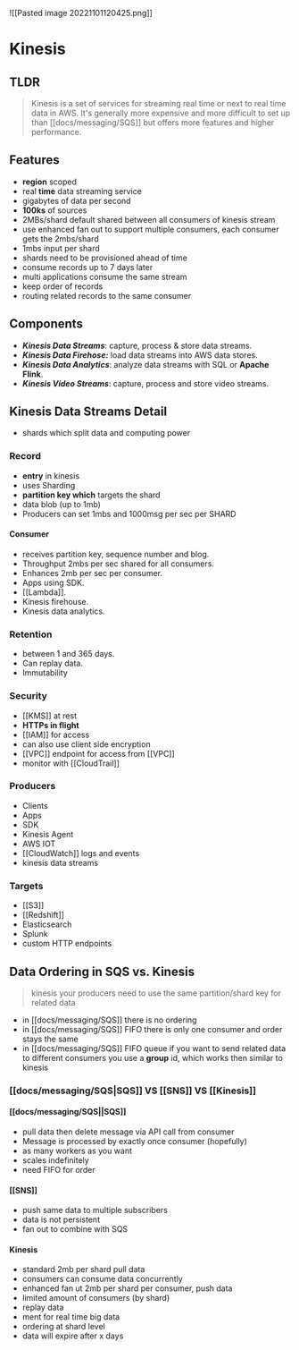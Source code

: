 ![[Pasted image 20221101120425.png]]
# Kinesis

## TLDR
>Kinesis is a set of services for streaming real time or next to real time data in AWS. It's generally more expensive and more difficult to set up than [[docs/messaging/SQS]] but offers more features and higher performance.

## Features
- **region** scoped
- real **time** data streaming service
- gigabytes of data per second
- **100ks** of sources
- 2MBs/shard default shared between all consumers of kinesis stream
- use enhanced fan out to support multiple consumers, each consumer gets the 2mbs/shard
- 1mbs input per shard 
- shards need to be provisioned ahead of time
- consume records up to 7 days later
- multi applications consume the same stream
- keep order of records
- routing related records to the same consumer

## Components

- ***Kinesis Data Streams***: capture, process & store data streams.
- ***Kinesis Data Firehose:*** load data streams into AWS data stores.
- ***Kinesis Data Analytics***: analyze data streams with SQL or **Apache Flink**.
- ***Kinesis Video Streams***: capture, process and store video streams.

## Kinesis Data Streams Detail
- shards which split data and computing power

### Record
- **entry** in kinesis
- uses Sharding
- **partition key which** targets the shard
- data blob (up to 1mb)
- Producers can set 1mbs and 1000msg per sec per SHARD

#### Consumer
- receives partition key, sequence number and blog.
- Throughput 2mbs per sec shared for all consumers.
- Enhances 2mb per sec per consumer.
- Apps using SDK.
- [[Lambda]].
- Kinesis firehouse.
- Kinesis data analytics.

### Retention
- between 1 and 365 days.
- Can replay data.
- Immutability

### Security
- [[KMS]] at rest
- **HTTPs in flight**
- [[IAM]] for access
- can also use client side encryption
- [[VPC]] endpoint for access from [[VPC]]
- monitor with [[CloudTrail]]

### Producers
- Clients
- Apps
- SDK
- Kinesis Agent
- AWS IOT
- [[CloudWatch]] logs and events
- kinesis data streams

### Targets
- [[S3]]
- [[Redshift]]
- Elasticsearch
- Splunk
- custom HTTP endpoints

## Data Ordering in SQS vs. Kinesis
>kinesis your producers need to use the same partition/shard key for related data

- in [[docs/messaging/SQS]] there is no ordering
- in [[docs/messaging/SQS]] FIFO there is only one consumer and order stays the same
- in [[docs/messaging/SQS]] FIFO queue if you want to send related data to different consumers you use a **group** id, which works then similar to kinesis

### [[docs/messaging/SQS|SQS]] VS [[SNS]] VS [[Kinesis]]

#### [[docs/messaging/SQS||SQS]] 
- pull data then delete message via API call from consumer
- Message is processed by exactly once consumer (hopefully)
- as many workers as you want
- scales indefinitely
- need FIFO for order

#### [[SNS]]
- push same data to multiple subscribers
- data is not persistent
- fan out to combine with SQS

#### Kinesis
- standard 2mb per shard pull data
- consumers can consume data concurrently
- enhanced fan ut 2mb per shard per consumer, push data
- limited amount of consumers (by shard)
- replay data
- ment for real time big data
- ordering at shard level
- data will expire after x days